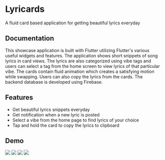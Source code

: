 
# Lyricards

A fluid card based application for getting beautiful lyrics everyday


## Documentation


This showcase application is built with Flutter utilizing Flutter's various useful widgets and features. The application shows short snippets of song lyrics in card views. The lyrics are also categorized using vibe tags and users can select a tag from the home screen to view lyrics of that particular vibe. 
The cards contain fluid animation which creates a satisfying motion while swapping. Users can also copy the lyrics from the cards. The backend database is developed using Firebase.

## Features

- Get beautiful lyrics snippets everyday
- Get notification when a new lyric is posted
- Select a vibe from the home page to find lyrics of your choice
- Tap and hold the card to copy the lyrics to clipboard



## Demo

![](demo/icon.jpg)
![](demo/logo_splash.jpg)
![](demo/home.jpg)
![](demo/card.jpg)

